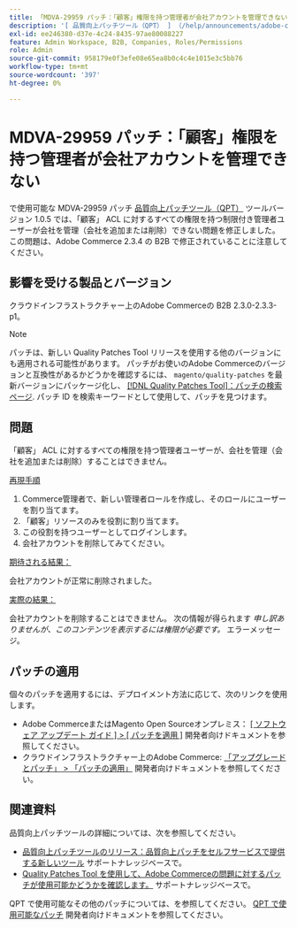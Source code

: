```yaml
---
title: 「MDVA-29959 パッチ：「顧客」権限を持つ管理者が会社アカウントを管理できない」
description: '[ 品質向上パッチツール（QPT） ] （/help/announcements/adobe-commerce-announcements/magento-quality-patches-released-new-tool-to-self-serve-quality-patches.md）ツールバージョン 1.0.5 で利用可能な MDVA-29959 パッチにより、「顧客」 ACL のすべての権限を持つ制限付き管理者ユーザーが会社を管理（会社を追加または削除）できない問題が修正されました。 この問題は、Adobe Commerce 2.3.4 の B2B で修正されていることに注意してください。'
exl-id: ee246380-d37e-4c24-8435-97ae80088227
feature: Admin Workspace, B2B, Companies, Roles/Permissions
role: Admin
source-git-commit: 958179e0f3efe08e65ea8b0c4c4e1015e3c5bb76
workflow-type: tm+mt
source-wordcount: '397'
ht-degree: 0%

---
```


# MDVA-29959 パッチ：「顧客」権限を持つ管理者が会社アカウントを管理できない

で使用可能な MDVA-29959 パッチ [品質向上パッチツール（QPT）](/help/announcements/adobe-commerce-announcements/magento-quality-patches-released-new-tool-to-self-serve-quality-patches.md) ツールバージョン 1.0.5 では、「顧客」 ACL に対するすべての権限を持つ制限付き管理者ユーザーが会社を管理（会社を追加または削除）できない問題を修正しました。 この問題は、Adobe Commerce 2.3.4 の B2B で修正されていることに注意してください。

## 影響を受ける製品とバージョン

クラウドインフラストラクチャー上のAdobe Commerceの B2B 2.3.0-2.3.3-p1。

>[!NOTE]
>
>パッチは、新しい Quality Patches Tool リリースを使用する他のバージョンにも適用される可能性があります。 パッチがお使いのAdobe Commerceのバージョンと互換性があるかどうかを確認するには、 `magento/quality-patches` を最新バージョンにパッケージ化し、 [[!DNL Quality Patches Tool]：パッチの検索ページ](https://devdocs.magento.com/quality-patches/tool.html#patch-grid). パッチ ID を検索キーワードとして使用して、パッチを見つけます。

## 問題

「顧客」 ACL に対するすべての権限を持つ管理者ユーザーが、会社を管理（会社を追加または削除）することはできません。

<u>再現手順</u>

1. Commerce管理者で、新しい管理者ロールを作成し、そのロールにユーザーを割り当てます。
1. 「顧客」リソースのみを役割に割り当てます。
1. この役割を持つユーザーとしてログインします。
1. 会社アカウントを削除してみてください。

<u>期待される結果：</u>

会社アカウントが正常に削除されました。

<u>実際の結果：</u>

会社アカウントを削除することはできません。 次の情報が得られます *申し訳ありませんが、このコンテンツを表示するには権限が必要です。* エラーメッセージ。

## パッチの適用

個々のパッチを適用するには、デプロイメント方法に応じて、次のリンクを使用します。

* Adobe CommerceまたはMagento Open Sourceオンプレミス： [[ ソフトウェア アップデート ガイド ] > [ パッチを適用 ]](https://devdocs.magento.com/guides/v2.4/comp-mgr/patching/mqp.html) 開発者向けドキュメントを参照してください。
* クラウドインフラストラクチャー上のAdobe Commerce: [「アップグレードとパッチ」 > 「パッチの適用」](https://devdocs.magento.com/cloud/project/project-patch.html) 開発者向けドキュメントを参照してください。

## 関連資料

品質向上パッチツールの詳細については、次を参照してください。

* [品質向上パッチツールのリリース：品質向上パッチをセルフサービスで提供する新しいツール](/help/announcements/adobe-commerce-announcements/magento-quality-patches-released-new-tool-to-self-serve-quality-patches.md) サポートナレッジベースで。
* [Quality Patches Tool を使用して、Adobe Commerceの問題に対するパッチが使用可能かどうかを確認します。](/help/support-tools/patches-available-in-qpt-tool/check-patch-for-magento-issue-with-magento-quality-patches.md) サポートナレッジベースで。

QPT で使用可能なその他のパッチについては、を参照してください。 [QPT で使用可能なパッチ](https://devdocs.magento.com/quality-patches/tool.html#patch-grid) 開発者向けドキュメントを参照してください。
